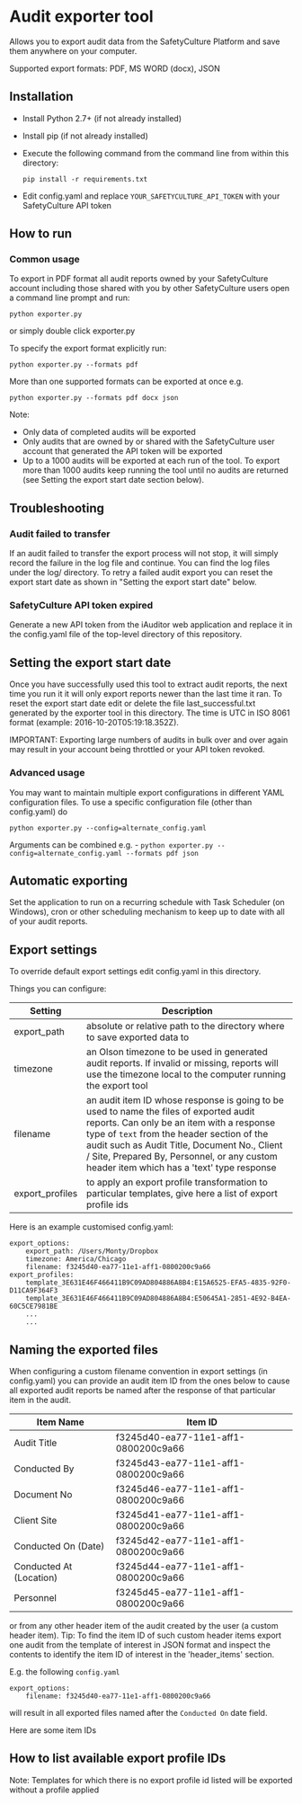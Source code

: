 # Audit exporter tool

Allows you to export audit data from the SafetyCulture Platform and save them anywhere on your computer.

Supported export formats: PDF, MS WORD (docx), JSON

## Installation

  - Install Python 2.7+ (if not already installed)
  - Install pip (if not already installed)
  - Execute the following command from the command line from within this directory:

    ``pip install -r requirements.txt``
  - Edit config.yaml and replace ``YOUR_SAFETYCULTURE_API_TOKEN`` with your SafetyCulture API token


## How to run

### Common usage

To export in PDF format all audit reports owned by your SafetyCulture account including those shared with you by other SafetyCulture users open a command line prompt and run:

```
python exporter.py
```

or simply double click exporter.py

To specify the export format explicitly run:

```
python exporter.py --formats pdf
```

More than one supported formats can be exported at once e.g.

```
python exporter.py --formats pdf docx json
```

Note:

* Only data of completed audits will be exported
* Only audits that are owned by or shared with the SafetyCulture user account that generated the API token will be exported
* Up to a 1000 audits will be exported at each run of the tool. To export more than 1000 audits keep running the tool until no audits are returned (see Setting the export start date section below).

## Troubleshooting

### Audit failed to transfer

If an audit failed to transfer the export process will not stop, it will simply record the failure in the log file and continue. You can find the log files under the log/ directory. To retry a failed audit export you can reset the export start date as shown in "Setting the export start date" below.

### SafetyCulture API token expired

Generate a new API token from the iAuditor web application and replace it in the config.yaml file of the top-level directory of this repository.

## Setting the export start date

Once you have successfully used this tool to extract audit reports, the next time you run it it will only export reports newer than the last time it ran. To reset the export start date edit or delete the file last_successful.txt generated by the exporter tool in this directory. The time is UTC in ISO 8061 format (example: 2016-10-20T05:19:18.352Z).

IMPORTANT: Exporting large numbers of audits in bulk over and over again may result in your account being throttled or your API token revoked.

### Advanced usage

You may want to maintain multiple export configurations in different YAML configuration files. To use a specific configuration file (other than config.yaml) do

```
python exporter.py --config=alternate_config.yaml
```

Arguments can be combined e.g. - `python exporter.py --config=alternate_config.yaml --formats pdf json`

## Automatic exporting

Set the application to run on a recurring schedule with Task Scheduler (on Windows), cron or other scheduling mechanism to keep up to date with all of your audit reports.

## Export settings

To override default export settings edit config.yaml in this directory.

Things you can configure:

|  Setting | Description  |
|---|---|
| export_path  | absolute or relative path to the directory where to save exported data to  |
| timezone |  an Olson timezone to be used in generated audit reports. If invalid or missing, reports will use the timezone local to the computer running the export tool |
| filename  |  an audit item ID whose response is going to be used to name the files of exported audit reports. Can only be an item with a response type of `text` from the header section of the audit such as Audit Title, Document No., Client / Site, Prepared By, Personnel, or any custom header item which has a 'text' type response |
| export_profiles  | to apply an export profile transformation to particular templates, give here a list of export profile ids

Here is an example customised config.yaml:

```
export_options:
    export_path: /Users/Monty/Dropbox
    timezone: America/Chicago
    filename: f3245d40-ea77-11e1-aff1-0800200c9a66
export_profiles:
    template_3E631E46F466411B9C09AD804886A8B4:E15A6525-EFA5-4835-92F0-D11CA9F364F3
    template_3E631E46F466411B9C09AD804886A8B4:E50645A1-2851-4E92-B4EA-60C5CE7981BE
    ...
    ...
```

## Naming the exported files

When configuring a custom filename convention in export settings (in config.yaml) you can provide an audit item ID from the ones below to cause all exported audit reports be named after the response of that particular item in the audit.

| Item Name| Item ID|
|---|---|
|Audit Title |f3245d40-ea77-11e1-aff1-0800200c9a66|
|Conducted By |f3245d43-ea77-11e1-aff1-0800200c9a66|
|Document No |f3245d46-ea77-11e1-aff1-0800200c9a66|
|Client Site |f3245d41-ea77-11e1-aff1-0800200c9a66|
|Conducted On (Date) |f3245d42-ea77-11e1-aff1-0800200c9a66|
|Conducted At (Location) |f3245d44-ea77-11e1-aff1-0800200c9a66|
|Personnel |f3245d45-ea77-11e1-aff1-0800200c9a66|

or from any other header item of the audit created by the user (a custom header item). Tip: To find the item ID of such custom header items export one audit from the template of interest in JSON format and inspect the contents to identify the item ID of interest in the 'header_items' section.


E.g. the following `config.yaml`

```
export_options:
    filename: f3245d40-ea77-11e1-aff1-0800200c9a66
```

will result in all exported files named after the `Conducted On` date field.

Here are some item IDs

  
## How to list available export profile IDs

<TODO>

Note: Templates for which there is no export profile id listed will be exported without a profile applied

